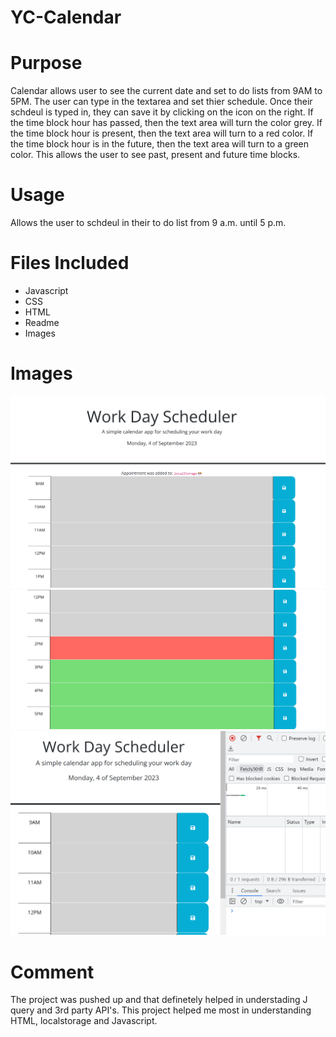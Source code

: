 # YC-Calendar


# Purpose

Calendar allows user to see the current date and set to do lists from 9AM to 5PM. The user can type in the textarea and set thier schedule. Once their schdeul is typed in, they can save it by clicking on the icon on the right. If the time block hour has passed, then the text area will turn the color grey. If the time block hour is present, then the text area will turn to a red color. If the time block hour is in the future, then the text area will turn to a green color. This allows the user to see past, present and future time blocks.

# Usage 

Allows the user to schdeul in their to do list from 9 a.m. until 5 p.m.

# Files Included

* Javascript
* CSS
* HTML
* Readme
* Images

# Images

![alt text](./assets/screenshot1.png)
![alt text](./assets/screenshot2.png)
![alt text](./assets/screenshot3.png)


# Comment

The project was pushed up and that definetely helped in understading J query and 3rd party API's. This project helped me most in understanding HTML, localstorage and Javascript.